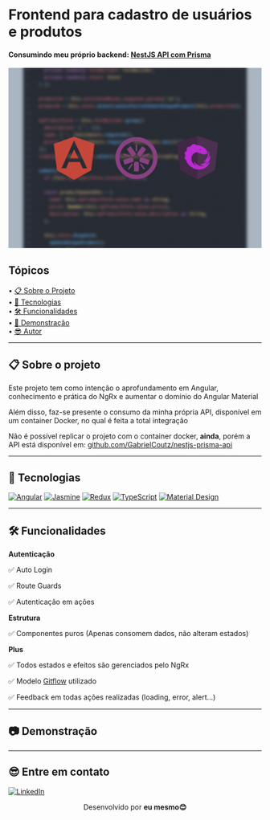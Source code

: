 # Frontend para cadastro de usuários e produtos
<h4>Consumindo meu próprio backend: <a href="https://github.com/GabrielCoutz/nestjs-prisma-api">NestJS API com Prisma</a> </h4>

<div align="center">
  <img src="./github-assets/banner.jpg" alt="Banner do projeto" />
</div>

## Tópicos

<div>
 • <a href="#sobre">📋 Sobre o Projeto</a> </br>
 • <a href="#tecnologias">🔮 Tecnologias</a> </br>
 • <a href="#funcionalidades">🛠 Funcionalidades</a> </br>
 • <a href="#demonstração">🎥 Demonstração</a> </br>
 • <a href="#autor">😎 Autor</a> </br>
</div>

---

<h2 id="sobre">📋 Sobre o projeto</h2>

Este projeto tem como intenção o aprofundamento em Angular, conhecimento e prática do NgRx e aumentar o domínio do Angular Material

Além disso, faz-se presente o consumo da minha própria API, disponível em um container Docker, no qual é feita a total integração

Não é possível replicar o projeto com o container docker, **ainda**, porém a API está disponível em: <a href="https://github.com/GabrielCoutz/nestjs-prisma-api">github.com/GabrielCoutz/nestjs-prisma-api</a>

---


<h2 id="tecnologias">🔮 Tecnologias</h2>

[![Angular](https://img.shields.io/badge/Angular-DD0031?style=for-the-badge&logo=angular&logoColor=white)](https://angular.io/) [![Jasmine](https://img.shields.io/badge/Jasmine-8A4182?style=for-the-badge&logo=Jasmine&logoColor=white)](https://jasmine.github.io/) [![Redux](https://img.shields.io/badge/Redux-593D88?style=for-the-badge&logo=redux&logoColor=white)](https://ngrx.io/) [![TypeScript](https://img.shields.io/badge/typescript-%23007ACC.svg?style=for-the-badge&logo=typescript&logoColor=white)](https://www.typescriptlang.org/pt/) [![Material Design](https://img.shields.io/badge/material%20design-757575?style=for-the-badge&logo=material%20design&logoColor=white)](https://material.angular.io/)

---


<h2 id="funcionalidades">🛠 Funcionalidades</h2>

**Autenticação**

:white_check_mark: Auto Login

:white_check_mark: Route Guards

:white_check_mark: Autenticação em ações

**Estrutura**

:white_check_mark: Componentes puros (Apenas consomem dados, não alteram estados)

**Plus**

:white_check_mark: Todos estados e efeitos são gerenciados pelo NgRx

:white_check_mark: Modelo <a href="https://www.atlassian.com/br/git/tutorials/comparing-workflows/gitflow-workflow">Gitflow</a> utilizado

:white_check_mark: Feedback em todas ações realizadas (loading, error, alert...)

---

<h2 id="demonstração">📷 Demonstração</h2>



---

<h2 id="author">😎 Entre em contato</h2>

[![LinkedIn](https://img.shields.io/badge/LinkedIn-%230077B5.svg?logo=linkedin&logoColor=white)](https://www.linkedin.com/in/gabrielcoutz/) 
<div align="center">
  Desenvolvido por <strong>eu mesmo😊</strong>
</div>